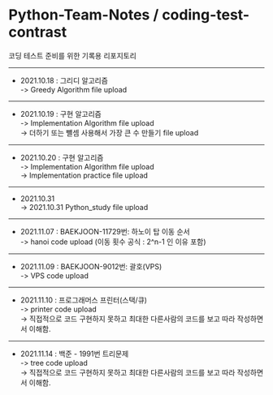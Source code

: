 # Python-Team-Notes / coding-test-contrast
코딩 테스트 준비를 위한 기록용 리포지토리 


***
* 2021.10.18 : 그리디 알고리즘   
-> Greedy Algorithm file upload   


***
* 2021.10.19 : 구현 알고리즘      
-> Implementation Algorithm file upload    
-> 더하기 또는 뺼셈 사용해서 가장 큰 수 만들기 file upload   




***
* 2021.10.20 : 구현 알고리즘     
-> Implementation Algorithm file upload    
-> Implementation practice file upload   


***
* 2021.10.31   
-> 2021.10.31 Python_study file upload  


***
* 2021.11.07 : BAEKJOON-11729번: 하노이 탑 이동 순서   
-> hanoi code upload (이동 횟수 공식 : 2^n-1 인 이유 포함)     


***
* 2021.11.09 : BAEKJOON-9012번: 괄호(VPS)  
-> VPS code upload   



***
* 2021.11.10 : 프로그래머스 프린터(스택/큐)  
-> printer code upload   
-> 직접적으로 코드 구현하지 못하고 최대한 다른사람의 코드를 보고 따라 작성하면서 이해함. 




***
* 2021.11.14 : 백준 - 1991번 트리문제    
-> tree code upload   
-> 직접적으로 코드 구현하지 못하고 최대한 다른사람의 코드를 보고 따라 작성하면서 이해함. 